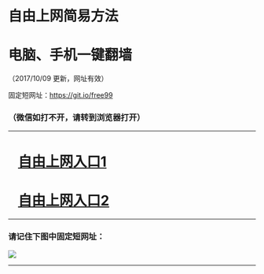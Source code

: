 ﻿# 自由上网简易方法

# 电脑、手机一键翻墙

（2017/10/09 更新，网址有效）

固定短网址：https://git.io/free99

### （微信如打不开，请转到浏览器打开）


***





# &nbsp;&nbsp; <a href="http://ft230829056.fwq-tz-1001.info/fwqtz01.html?t=100900113095 " target="_blank">自由上网入口1</a>
# &nbsp;&nbsp; <a href="http://ft1483124360.fwq-tz-1002.info/fwqtz02.html?t=100900127933 " target="_blank">自由上网入口2</a>
***

### 请记住下图中固定短网址：

<img src="https://s3-us-west-2.amazonaws.com/fwq-1001/yjfq-20170905okok.png" /> 


***

